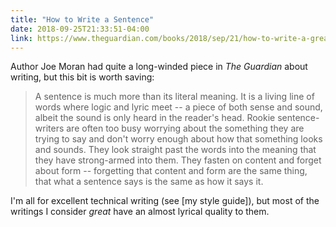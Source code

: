 ```yaml
---
title: "How to Write a Sentence"
date: 2018-09-25T21:33:51-04:00
link: https://www.theguardian.com/books/2018/sep/21/how-to-write-a-great-sentence
---
```


Author Joe Moran had quite a long-winded piece in *The Guardian* about writing, but this bit is worth saving: 

> A sentence is much more than its literal meaning. It is a living line of words where logic and lyric meet -- a piece of both sense and sound, albeit the sound is only heard in the reader's head. Rookie sentence-writers are often too busy worrying about the something they are trying to say and don't worry enough about how that something looks and sounds. They look straight past the words into the meaning that they have strong-armed into them. They fasten on content and forget about form -- forgetting that content and form are the same thing, that what a sentence says is the same as how it says it.

I'm all for excellent technical writing (see [my style guide]), but most of the writings I consider *great* have an almost lyrical quality to them. 

